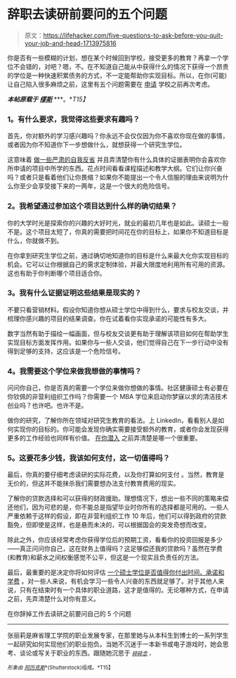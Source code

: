 # 辞职去读研前要问的五个问题

> 原文：<https://lifehacker.com/five-questions-to-ask-before-you-quit-your-job-and-head-1713975816>

你是否有一些模糊的计划，想在某个时候回到学校，接受更多的教育？再拿一个学位不会错的，对吧？嗯，不。在不知道自己能从中获得什么的情况下获得一个昂贵的学位是一种快速积累债务的方式，不一定能帮助你实现目标。所以，在你(可能)让自己陷入很多麻烦之前，这里有五个问题需要在 [申请](https://www.themuse.com/advice/applying-to-grad-school-your-monthbymonth-guide) 学校之前再次考虑。



***本帖原载于*** [***缪斯***](https://www.themuse.com/advice/5-questions-to-ask-yourself-before-you-just-quit-your-job-and-head-to-graduate-school) ***。**T15】*

### **1。有什么要求，我觉得这些要求有趣吗？**

首先，你对额外的学习感兴趣吗？你永远不会仅仅因为你不喜欢你现在做的事情，或者因为你不知道你下一步想做什么，就想获得一个研究生学位。

这意味着 [做一些严肃的自我反省](https://lifehacker.com/should-i-go-to-grad-school-509484999) 并且弄清楚你有什么具体的证据表明你会喜欢你所申请的项目中所学的东西。花点时间看看课程描述和教学大纲。它们让你兴奋吗？或者只是看着他们让你畏缩？如果你不能提出一个令人信服的理由来说明为什么你至少会享受接下来的一两年，这是一个很大的危险信号。

### **2。我希望通过参加这个项目达到什么样的确切结果？**

你的大学时光是探索你的兴趣的大好时光，就业的最初几年也是如此。读硕士一般不是。这个项目太短了，你真的需要把时间花在你的目标上，如果你不知道目标是什么，你就做不到。

在你拿到研究生学位之前，通过确切地知道你的目标是什么来最大化你实现目标的机会。它可以让你根据自己的需求定制体验，并最大限度地利用所有可用的资源。这也有助于你判断哪个项目适合你。

### **3。我有什么证据证明这些结果是现实的？**

不要只看营销材料。假设你知道你想从硕士学位中得到什么，要求与校友交谈，并梳理你感兴趣的项目的结果调查。你在试着看你实现承诺的可能性有多大。

数字当然有助于描绘一幅画面，但与校友交谈更有助于理解该项目如何在帮助学生实现目标方面发挥作用。如果你与一些人交谈，他们觉得自己在下一步行动中没有得到足够的支持，这应该是一个危险信号。

### **4。我需要这个学位来做我想做的事情吗？**

问问你自己，你是否真的需要一个学位来做你想做的事情。社区健康硕士有必要在你钦佩的非营利组织工作吗？你需要一个 MBA 学位来启动你梦寐以求的清洁技术创业吗？也许吧。也许不是。

做你的研究，了解你所在领域对研究生教育的看法。上 LinkedIn，看看别人是如何实现你的目标的。你可能会发现你确实需要接受额外的教育，或者你会发现获得更多的工作经验也同样有价值。 [在你潜入](https://lifehacker.com/seven-things-i-wish-i-knew-before-going-to-graduate-sch-1609488711) 之前弄清楚是哪一个很重要。

### **5。这要花多少钱，我该如何支付，这一切值得吗？**

最后，你真的要仔细考虑读研的实际花费，以及你打算如何支付 。当然，教育是无价的，但这并不能抹杀我们需要想办法支付教育费用的现实。

了解你的贷款选择和可以获得的财政援助。理想情况下，想出一些不同的策略来偿还他们，因为可悲的是，你不能总是指望毕业时你所有的选择都是可用的。一些人严重依赖于这样的假设，即在非营利组织工作 10 年后，他们可以得到政府的贷款豁免，但即使是这样，也是悬而未决的，可以根据国会的突发奇想而改变。

除此之外，你应该经常考虑你获得学位后的预期工资，看看你的投资回报是多少——真正问问你自己，这在财务上值得吗？这足够偿还我的贷款吗？虽然在学费(和教育)和薪水之间权衡感觉不公平，但这是一个现实且负责任的方法。

最后，最重要的是决定你将如何评估 [一个硕士学位是否值得你付出时间、承诺和学费](https://www.themuse.com/advice/is-grad-school-worth-the-cost) 。对一些人来说，有机会学习一些令人兴奋的东西就足够了。对于其他人来说，只有在结束时有一个具体的职业道路，这才是值得的。无论哪种方式，在申请之前，先弄清楚什么对你有意义。

在你辞掉工作去读研之前要问自己的 5 个问题

* * *

张丽莉是麻省理工学院的职业发展专家，在那里她与从本科生到博士的一系列学生一起研究如何实现他们的职业抱负。当她不沉迷于一本新书或电子游戏时，她会思考、谈论或写关于职业的东西。跟随她沉思于 [<small>*碎碎念*</small>](https://twitter.com/lzhng) <small>*。*</small>

<small>*形象由*</small> [<small>*阿历克斯*</small>](http://www.shutterstock.com/pic-246196531/stock-photo-bitmap-concept-of-investment-in-education-with-coins-books-and-scales.html)<small>*(Shutterstock)组成。*T15】</small>